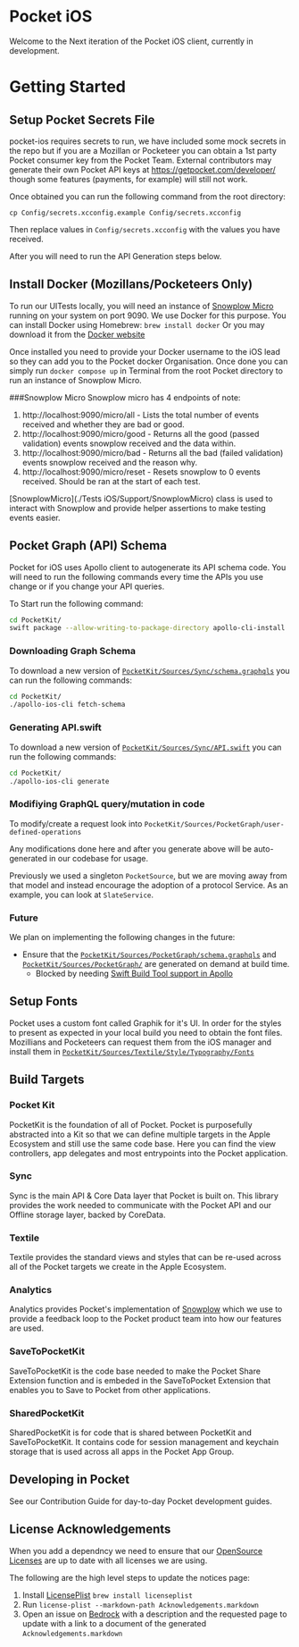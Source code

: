 # Pocket iOS

Welcome to the Next iteration of the Pocket iOS client, currently in development.

# Getting Started

## Setup Pocket Secrets File

pocket-ios requires secrets to run, we have included some mock secrets in the repo but if you are a Mozillan or Pocketeer you can obtain a 1st party Pocket consumer key from the Pocket Team.
External contributors may generate their own Pocket API keys at https://getpocket.com/developer/ though some features (payments, for example) will still not work.

Once obtained you can run the following command from the root directory:

```
cp Config/secrets.xcconfig.example Config/secrets.xcconfig
```

Then replace values in `Config/secrets.xcconfig` with the values you have received.

After you will need to run the API Generation steps below.

## Install Docker (Mozillans/Pocketeers Only)

To run our UITests locally, you will need an instance of [Snowplow Micro](https://github.com/snowplow-incubator/snowplow-micro) running on your system on port 9090.
We use Docker for this purpose. You can install Docker using Homebrew: `brew install docker`
Or you may download it from the [Docker website](https://docs.docker.com/desktop/install/mac-install/)

Once installed you need to provide your Docker username to the iOS lead so they can add you to the Pocket docker Organisation.
Once done you can simply run `docker compose up` in Terminal from the root Pocket directory to run an instance of Snowplow Micro.

###Snowplow Micro
Snowplow micro has 4 endpoints of note:
1. http://localhost:9090/micro/all - Lists the total number of events received and whether they are bad or good.
2. http://localhost:9090/micro/good - Returns all the good (passed validation) events snowplow received and the data within.
3. http://localhost:9090/micro/bad - Returns all the bad (failed validation) events snowplow received and the reason why.
3. http://localhost:9090/micro/reset - Resets snowplow to 0 events received. Should be ran at the start of each test.

[SnowplowMicro](./Tests iOS/Support/SnowplowMicro) class is used to interact with Snowplow and provide helper assertions to make testing events easier.


## Pocket Graph (API) Schema

Pocket for iOS uses Apollo client to autogenerate its API schema code. You will need to run the following commands every time the APIs you use change or if you change your API queries.

To Start run the following command:

```bash
cd PocketKit/
swift package --allow-writing-to-package-directory apollo-cli-install
```

### Downloading Graph Schema

To download a new version of [`PocketKit/Sources/Sync/schema.graphqls`](./PocketKit/Sources/Sync/schema.graphqls) you can run the following commands:

```bash
cd PocketKit/
./apollo-ios-cli fetch-schema
```

### Generating API.swift

To download a new version of [`PocketKit/Sources/Sync/API.swift`](./PocketKit/Sources/Sync/API.swift) you can run the following commands:

```bash
cd PocketKit/
./apollo-ios-cli generate
```

### Modifiying GraphQL query/mutation in code

To modify/create a request look into `PocketKit/Sources/PocketGraph/user-defined-operations`

Any modifications done here and after you generate above will be auto-generated in our codebase for usage.

Previously we used a singleton `PocketSource`, but we are moving away from that model and instead encourage the adoption of a protocol Service.  As an example, you can look at `SlateService`.

### Future

We plan on implementing the following changes in the future:

- Ensure that the [`PocketKit/Sources/PocketGraph/schema.graphqls`](./PocketKit/Sources/PocketGraph/schema.graphqls) and [`PocketKit/Sources/PocketGraph/`](./PocketKit/Sources/PocketGraph/) are generated on demand at build time.
  - Blocked by needing [Swift Build Tool support in Apollo](https://github.com/apollographql/apollo-ios/pull/2464)

## Setup Fonts

Pocket uses a custom font called Graphik for it's UI. In order for the styles to present as expected in your local build you need to obtain the font files. Mozillians and Pocketeers can request them from the iOS manager and install them in [`PocketKit/Sources/Textile/Style/Typography/Fonts`](./PocketKit/Sources/Textile/Style/Typography/Fonts)

## Build Targets

### Pocket Kit

PocketKit is the foundation of all of Pocket. Pocket is purposefully abstracted into a Kit so that we can define multiple targets in the Apple Ecosystem and still use the same code base. Here you can find the view controllers, app delegates and most entrypoints into the Pocket application.

### Sync

Sync is the main API & Core Data layer that Pocket is built on. This library provides the work needed to communicate with the Pocket API and our Offline storage layer, backed by CoreData.

### Textile

Textile provides the standard views and styles that can be re-used across all of the Pocket targets we create in the Apple Ecosystem.

### Analytics

Analytics provides Pocket's implementation of [Snowplow](https://github.com/snowplow/) which we use to provide a feedback loop to the Pocket product team into how our features are used.

### SaveToPocketKit

SaveToPocketKit is the code base needed to make the Pocket Share Extension function and is embeded in the SaveToPocket Extension that enables you to Save to Pocket from other applications.

### SharedPocketKit

SharedPocketKit is for code that is shared between PocketKit and SaveToPocketKit. It contains code for session management and keychain storage that is used across all apps in the Pocket App Group.

## Developing in Pocket

See our Contribution Guide for day-to-day Pocket development guides.

## License Acknowledgements

When you add a dependncy we need to ensure that our [OpenSource Licenses](https://getpocket.com/opensource_licenses_ios) are up to date with all licenses we are using. 

The following are the high level steps to update the notices page:

1. Install [LicensePlist](https://github.com/mono0926/LicensePlist) `brew install licenseplist`
2. Run `license-plist --markdown-path Acknowledgements.markdown`
3. Open an issue on [Bedrock](https://github.com/mozilla/bedrock/) with a description and the requested page to update with a link to a document of the generated `Acknowledgements.markdown`
